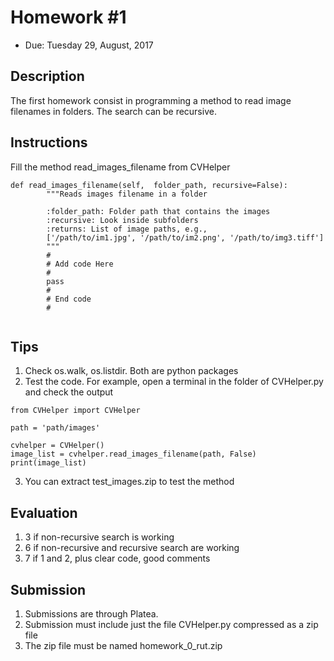 # Homework #1


- Due: Tuesday 29, August, 2017

## Description

The first homework consist in programming a method to read image filenames in folders. The search can be recursive. 

## Instructions

Fill the method read\_images\_filename from CVHelper

```
def read_images_filename(self,  folder_path, recursive=False):
        """Reads images filename in a folder

        :folder_path: Folder path that contains the images 
        :recursive: Look inside subfolders
        :returns: List of image paths, e.g.,
        ['/path/to/im1.jpg', '/path/to/im2.png', '/path/to/img3.tiff']
        """
        #
        # Add code Here
        #
        pass
        #
        # End code
        #
          
```


## Tips

1. Check os.walk, os.listdir. Both are python packages
2. Test the code. For example, open a terminal in the folder of CVHelper.py and check the output

```
from CVHelper import CVHelper

path = 'path/images'
 
cvhelper = CVHelper()
image_list = cvhelper.read_images_filename(path, False)
print(image_list)
```
3. You can extract test_images.zip to test the method

## Evaluation

1. 3 if non-recursive search is working
2. 6 if non-recursive and recursive search are working
3. 7 if 1 and 2, plus clear code, good comments

## Submission

1. Submissions are through Platea.
2. Submission must include just the file CVHelper.py compressed as a zip file
3. The zip file must be named homework_0_rut.zip







